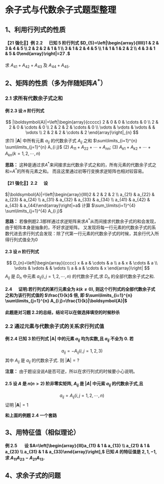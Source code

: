 # 余子式与代数余子式题型整理

## 1、利用行列式的性质

#### 【21 强化🐙】例 $2.2 \quad$ 已知 5 阶行列式 $D_{5}=\left|\begin{array}{lllll}1 & 2 & 3 & 4 & 5 \\ 2 & 2 & 2 & 1 & 1 \\ 3 & 1 & 2 & 4 & 5 \\ 1 & 1 & 1 & 2 & 2 \\ 4 & 3 & 1 & 5 & 0\end{array}\right|=27 .$
求 $A_{41}+A_{42}+A_{43}$ 及 $A_{44}+A_{45}$.

## 2、矩阵的性质（多为伴随矩阵$A^*$）

### 2.1 求所有代数余子式之和

#### 例 2.3 设 $n$ 阶行列式
$$
|\boldsymbol{A}|=\left|\begin{array}{ccccc}
2 & 0 & 0 & \cdots & 0 \\
2 & 2 & 0 & \cdots & 0 \\
2 & 2 & 2 & \cdots & 0 \\
\vdots & \vdots & \vdots & & \vdots \\
2 & 2 & 2 & \cdots & 2
\end{array}\right|_{n}
$$
求(1) $|\boldsymbol{A}|$ 中所有元素 $a_{i j}$ 的代数余子式 $A_{i j}$ 之和 $\sum\limits_{i=1}^{n} \sum\limits_{j=1}^{n} A_{i j}$
(2) $A_{11}+A_{22}+\cdots+A_{nn} ;$
(3) $A_{k 1}+A_{k 2}+\cdots+A_{k n}(k=1,2, \cdots, n)$

**思路：**
这种是通过求$A^*$来间接求出代数余子式之和的，所有元素的代数余子式之和=$A^*$的所有元素之和。
而且这里通过初等行变换求逆矩阵也相对较容易。

#### 【21 强化🐙】$2.2 \quad$ 设
$|\boldsymbol{A}|=\left|\begin{array}{llll}2 & 2 & 2 & 2 \\ a_{21} & a_{22} & a_{23} & a_{24} \\ a_{31} & a_{32} & a_{33} & a_{34} \\ a_{41} & a_{42} & a_{43} & a_{44}\end{array}\right|=a$
计算 $\sum_\limits{i=1}^{4} \sum\limits_{j=1}^{4} A_{i j}$

**思路：**
若像例题2.3那样通过求逆矩阵来求$A^*$从而间接求代数余子式的和会发现，由于矩阵本身是抽象的，不好求逆矩阵。
又发现将每一行元素的代数余子式的系数代进去求行列式会发现：除了代第一行元素的代数余子式的时候，其余行代入所得行列式值全为0

#### 2.3 设 $n$ 阶行列式
$$
D_{n}=\left|\begin{array}{cccc}
x & a & \cdots & a \\
a & x & \cdots & a \\
\vdots & \vdots & & \vdots \\
a & a & \cdots & x
\end{array}\right|
$$
$A_{i j}$ 是 $D_{n}$ 中元素 $a_{i j}(i, j=1,2, \cdots, n)$ 的代数余子式,求 $D_{n}$ 的全部代数余子式之和.

#### $2.4 \quad$ 证明:若行列式的某行元素全为 $k(k \neq 0),$ 则这个行列式的全部代数余子式之和为该行列式值的 $\frac{1}{k}$ 倍, 即 $\sum\limits_{i=1}^{n} \sum\limits_{j=1}^{n} A_{i j}=\frac{1}{k}|\boldsymbol{A}|$

**此题是对习题 2.2的总结，结论可以在做选择填空的时候秒杀**

### 2.2 通过元素与代数余子式的关系求行列式值

#### 例 2.4 已知 3 阶行列式 $|\boldsymbol{A}|$ 中的元素 $a_{i j}$ 均为实数,且 $a_{i j}$ 不全为 $0 .$ 若
$$
a_{i j}=-A_{i j}(i, j=1,2,3)
$$
其中 $A_{i j}$ 是 $a_{i j}$ 的代数余子式. 则 $|\mathbf{A}|=?$

**注意：**
由于题设没说$A$是否可逆，所以在求行列式的时候要小心说明。

#### 2.5 设 $A$ 是 $n(n>2)$ 阶非零实矩阵, $A_{i j}$ 是 $|A|$ 中元索 $a_{i j}$ 的代数余子式,且
$$
a_{i j}=A_{i j}(i, j=1,2, \cdots, n)
$$
证明 $|\boldsymbol{A}|=1$

**和上面的例题 2.4 一个套路**

## 3、用特征值（相似理论）

#### 例 2.5 $\quad$ 设 $A=\left[\begin{array}{lll}a_{11} & 1 & a_{13} \\ a_{21} & 1 & a_{23} \\ a_{31} & 1 & a_{33}\end{array}\right],$ 已知 $A$ 的特征值是 $2,1,-1,$ 求 $A_{11} A_{23}-A_{21} A_{13} .$

## 4、求余子式的问题